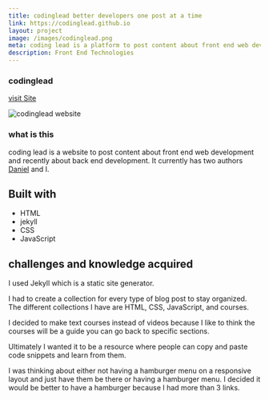 ```yaml
---
title: codinglead better developers one post at a time
link: https://codinglead.github.io
layout: project
image: /images/codinglead.png
meta: coding lead is a platform to post content about front end web development.
description: Front End Technologies
---
```


### codinglead

<p class="project__intro">
 <a href="https://codinglead.github.io">visit Site</a>
</p>


<div class="img-container">
 <img class="img-container__img" src="{{ site.baseurl }}/images/codinglead.png" alt="codinglead website">
</div>

### what is this

coding lead is a website to post content about front end web development and recently about back end development. It currently has two authors [Daniel](https://planeswalker1.github.io/) and I.

## Built with

* HTML
* jekyll
* CSS
* JavaScript

## challenges and knowledge acquired

I used Jekyll which is a static site generator.

I had to create a collection for every type of blog post to stay organized. The different collections I have are HTML, CSS, JavaScript, and courses.

I decided to make text courses instead of videos because I like to think the courses will be a guide you can go back to specific sections.

Ultimately I wanted it to be a resource where people can copy and paste code snippets and learn from them.

I was thinking about either not having a hamburger menu on a responsive layout and just have them be there or having a hamburger menu. I decided it would be better to have a hamburger because I had more than 3 links.